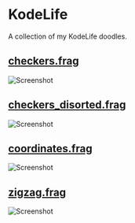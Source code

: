 # KodeLife
A collection of my KodeLife doodles.

## [checkers.frag](https://github.com/marcinbiegun/creativecoding-sketches/blob/master/KodeLife/checkers.frag)
![Screenshot](https://raw.githubusercontent.com/marcinbiegun/creativecoding-sketches/master/KodeLife/_docs/checkers.png)

## [checkers_disorted.frag](https://github.com/marcinbiegun/creativecoding-sketches/blob/master/KodeLife/checkers_disorted.frag)
![Screenshot](https://raw.githubusercontent.com/marcinbiegun/creativecoding-sketches/master/KodeLife/_docs/checkers_disorted.png)

## [coordinates.frag](https://github.com/marcinbiegun/creativecoding-sketches/blob/master/KodeLife/coordinates.frag)
![Screenshot](https://raw.githubusercontent.com/marcinbiegun/creativecoding-sketches/master/KodeLife/_docs/coordinates.png)

## [zigzag.frag](https://github.com/marcinbiegun/creativecoding-sketches/blob/master/KodeLife/zigzag.frag)
![Screenshot](https://raw.githubusercontent.com/marcinbiegun/creativecoding-sketches/master/KodeLife/_docs/zigzag.png)
